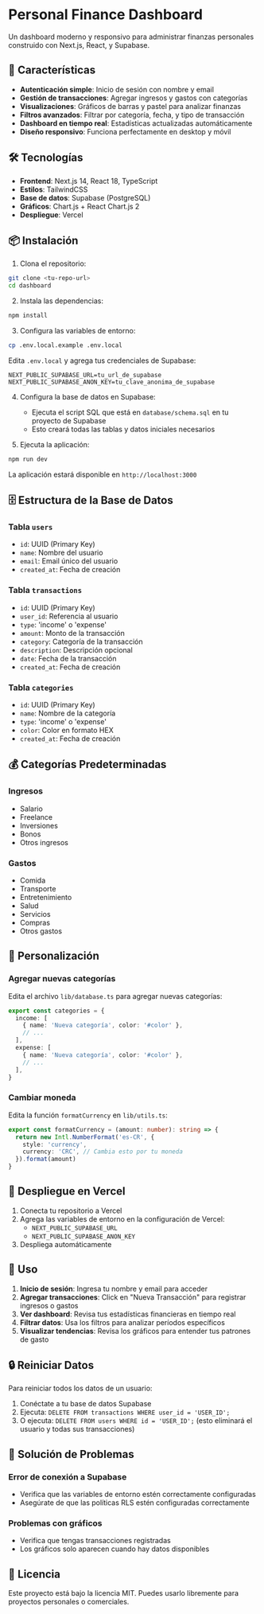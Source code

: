 # Personal Finance Dashboard

Un dashboard moderno y responsivo para administrar finanzas personales construido con Next.js, React, y Supabase.

## 🚀 Características

- **Autenticación simple**: Inicio de sesión con nombre y email
- **Gestión de transacciones**: Agregar ingresos y gastos con categorías
- **Visualizaciones**: Gráficos de barras y pastel para analizar finanzas
- **Filtros avanzados**: Filtrar por categoría, fecha, y tipo de transacción
- **Dashboard en tiempo real**: Estadísticas actualizadas automáticamente
- **Diseño responsivo**: Funciona perfectamente en desktop y móvil

## 🛠️ Tecnologías

- **Frontend**: Next.js 14, React 18, TypeScript
- **Estilos**: TailwindCSS
- **Base de datos**: Supabase (PostgreSQL)
- **Gráficos**: Chart.js + React Chart.js 2
- **Despliegue**: Vercel

## 📦 Instalación

1. Clona el repositorio:
```bash
git clone <tu-repo-url>
cd dashboard
```

2. Instala las dependencias:
```bash
npm install
```

3. Configura las variables de entorno:
```bash
cp .env.local.example .env.local
```

Edita `.env.local` y agrega tus credenciales de Supabase:
```
NEXT_PUBLIC_SUPABASE_URL=tu_url_de_supabase
NEXT_PUBLIC_SUPABASE_ANON_KEY=tu_clave_anonima_de_supabase
```

4. Configura la base de datos en Supabase:
   - Ejecuta el script SQL que está en `database/schema.sql` en tu proyecto de Supabase
   - Esto creará todas las tablas y datos iniciales necesarios

5. Ejecuta la aplicación:
```bash
npm run dev
```

La aplicación estará disponible en `http://localhost:3000`

## 🗄️ Estructura de la Base de Datos

### Tabla `users`
- `id`: UUID (Primary Key)
- `name`: Nombre del usuario
- `email`: Email único del usuario
- `created_at`: Fecha de creación

### Tabla `transactions`
- `id`: UUID (Primary Key)
- `user_id`: Referencia al usuario
- `type`: 'income' o 'expense'
- `amount`: Monto de la transacción
- `category`: Categoría de la transacción
- `description`: Descripción opcional
- `date`: Fecha de la transacción
- `created_at`: Fecha de creación

### Tabla `categories`
- `id`: UUID (Primary Key)
- `name`: Nombre de la categoría
- `type`: 'income' o 'expense'
- `color`: Color en formato HEX
- `created_at`: Fecha de creación

## 💰 Categorías Predeterminadas

### Ingresos
- Salario
- Freelance
- Inversiones
- Bonos
- Otros ingresos

### Gastos
- Comida
- Transporte
- Entretenimiento
- Salud
- Servicios
- Compras
- Otros gastos

## 🔧 Personalización

### Agregar nuevas categorías
Edita el archivo `lib/database.ts` para agregar nuevas categorías:

```typescript
export const categories = {
  income: [
    { name: 'Nueva categoría', color: '#color' },
    // ...
  ],
  expense: [
    { name: 'Nueva categoría', color: '#color' },
    // ...
  ],
}
```

### Cambiar moneda
Edita la función `formatCurrency` en `lib/utils.ts`:

```typescript
export const formatCurrency = (amount: number): string => {
  return new Intl.NumberFormat('es-CR', {
    style: 'currency',
    currency: 'CRC', // Cambia esto por tu moneda
  }).format(amount)
}
```

## 🚀 Despliegue en Vercel

1. Conecta tu repositorio a Vercel
2. Agrega las variables de entorno en la configuración de Vercel:
   - `NEXT_PUBLIC_SUPABASE_URL`
   - `NEXT_PUBLIC_SUPABASE_ANON_KEY`
3. Despliega automáticamente

## 📱 Uso

1. **Inicio de sesión**: Ingresa tu nombre y email para acceder
2. **Agregar transacciones**: Click en "Nueva Transacción" para registrar ingresos o gastos
3. **Ver dashboard**: Revisa tus estadísticas financieras en tiempo real
4. **Filtrar datos**: Usa los filtros para analizar períodos específicos
5. **Visualizar tendencias**: Revisa los gráficos para entender tus patrones de gasto

## 🔒 Reiniciar Datos

Para reiniciar todos los datos de un usuario:

1. Conéctate a tu base de datos Supabase
2. Ejecuta: `DELETE FROM transactions WHERE user_id = 'USER_ID';`
3. O ejecuta: `DELETE FROM users WHERE id = 'USER_ID';` (esto eliminará el usuario y todas sus transacciones)

## 🐛 Solución de Problemas

### Error de conexión a Supabase
- Verifica que las variables de entorno estén correctamente configuradas
- Asegúrate de que las políticas RLS estén configuradas correctamente

### Problemas con gráficos
- Verifica que tengas transacciones registradas
- Los gráficos solo aparecen cuando hay datos disponibles

## 📄 Licencia

Este proyecto está bajo la licencia MIT. Puedes usarlo libremente para proyectos personales o comerciales.
